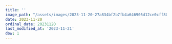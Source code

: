 ```yaml
---
title: ''
image_path: "/assets/images/2023-11-20-27a834bf2b7fb4a646905d12ce0cff80.jpeg"
date: 2023-11-20
ordinal_date: 20231120
last_modified_at: '2023-11-21'
dow: 1
---
```


